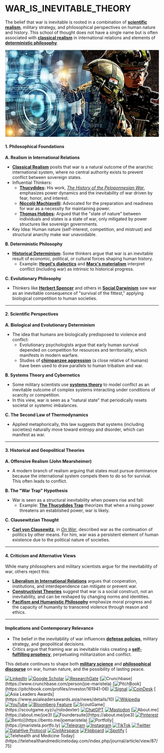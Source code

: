 # WAR\_IS\_INEVITABLE\_THEORY

The belief that war is inevitable is rooted in a combination of [**scientific realism**](SCIENTIFIC_REALISM.md), military strategy, and philosophical perspectives on human nature and history. This school of thought does not have a single name but is often associated with [**classical realism**](CLASSICAL_REALISM.md) in international relations and elements of [**deterministic philosophy**](../HISTORY/DETERMINISTIC_PHILOSOPHY.md).

![alt text](<image-2 (1) (2).png>)

#### **1. Philosophical Foundations**

**A. Realism in International Relations**

* [**Classical Realism**](CLASSICAL_REALISM.md) posits that war is a natural outcome of the anarchic international system, where no central authority exists to prevent conflict between sovereign states.
* Influential Thinkers:
  * [**Thucydides**](../HISTORY/THUCYDIDES.md)**:** His work, [_The History of the Peloponnesian War_](https://en.wikipedia.org/wiki/History_of_the_Peloponnesian_War), emphasizes power dynamics and the inevitability of war driven by fear, honor, and interest.
  * [**Niccolò Machiavelli**](NICCOLO_MACHIAVELLI.md)**:** Advocated for the preparation and readiness for war as a necessity for maintaining power.
  * [**Thomas Hobbes**](THOMAS_HOBBES.md)**:** Argued that the "state of nature" between individuals and states is a state of war, only mitigated by power structures like sovereign governments.
* Key Idea: Human nature (self-interest, competition, and mistrust) and structural anarchy make war unavoidable.

**B. Deterministic Philosophy**

* [**Historical Determinism**](../HISTORY/HISTORICAL_DETERMINISM.md)**:** Some thinkers argue that war is an inevitable result of economic, political, or cultural forces shaping human history.
  * Example: [**Hegel's dialectics**](HEGELS_DIALECTICS.md) and [**Marx's materialism**](MARX_MATERIALISM.md) interpret conflict (including war) as intrinsic to historical progress.

**C. Evolutionary Philosophy**

* Thinkers like [**Herbert Spencer**](HERBERT_SPENCER.md) and others in [**Social Darwinism**](SOCIAL_DARWINISM.md) saw war as an inevitable consequence of "survival of the fittest," applying biological competition to human societies.

***

#### **2. Scientific Perspectives**

**A. Biological and Evolutionary Determinism**

* The idea that humans are biologically predisposed to violence and conflict:
  * Evolutionary psychologists argue that early human survival depended on competition for resources and territoriality, which manifests in modern warfare.
  * Studies of [**chimpanzee aggression**](CHIMPANZEE_AGGRESSION.md) (a close relative of humans) have been used to draw parallels to human tribalism and war.

**B. Systems Theory and Cybernetics**

* Some military scientists use [**systems theory**](SYSTEMS_THEORY.md) to model conflict as an inevitable outcome of complex systems interacting under conditions of scarcity or competition.
* In this view, war is seen as a "natural state" that periodically resets societal or systemic imbalances.

**C. The Second Law of Thermodynamics**

* Applied metaphorically, this law suggests that systems (including societies) naturally move toward entropy and disorder, which can manifest as war.

***

#### **3. Historical and Geopolitical Theories**

**A. Offensive Realism (John Mearsheimer)**

* A modern branch of realism arguing that states must pursue dominance because the international system compels them to do so for survival. This often leads to conflict.

**B. The "War Trap" Hypothesis**

* War is seen as a structural inevitability when powers rise and fall:
  * Example: [**The Thucydides Trap**](../HISTORY/THUCYDIDES_TRAP.md) theorizes that when a rising power threatens an established power, war is likely.

**C. Clausewitzian Thought**

* [**Carl von Clausewitz**](../HISTORY/CARL_VON_CLAUSEWITZ.md), in [_On War_](https://en.wikipedia.org/wiki/On_War), described war as the continuation of politics by other means. For him, war was a persistent element of human existence due to the political nature of societies.

***

#### **4. Criticism and Alternative Views**

While many philosophers and military scientists argue for the inevitability of war, others reject this:

* [**Liberalism in International Relations**](LIBERALISM_IR.md) argues that cooperation, institutions, and interdependence can mitigate or prevent war.
* [**Constructivist Theories**](../../../literary_products/joes_notes/misc/2024.md) suggest that war is a social construct, not an inevitability, and can be reshaped by changing norms and identities.
* [**Pacifism and Humanistic Philosophy**](../../../literary_products/joes_notes/PACIFISM_HUMANISTIC.md) emphasize moral progress and the capacity of humanity to transcend violence through reason and ethics.

***

#### **Implications and Contemporary Relevance**

* The belief in the inevitability of war influences [**defense policies**](../../../literary_products/joes_notes/DEFENSE_POLICIES.md), military strategy, and geopolitical decisions.
* Critics argue that framing war as inevitable risks creating a [**self-fulfilling prophecy**](../../../literary_products/joes_notes/SELF_FULFILLING_PROPHECY.md), perpetuating militarization and conflict.

This debate continues to shape both [**military science**](MILITARY_SCIENCE.md) and [**philosophical discourse**](../../../literary_products/joes_notes/PHILOSOPHICAL_DISCOURSE.md) on war, human nature, and the possibility of lasting peace.

[![LinkedIn](https://img.shields.io/badge/LinkedIn-Profile-0077B5?style=flat-square\&logo=linkedin\&logoColor=white)](https://linkedin.com/in/rolodexter) [![Google Scholar](https://img.shields.io/badge/Google_Scholar-Profile-4285F4?style=flat-square\&logo=googlescholar\&logoColor=white)](https://scholar.google.com/citations?user=gHTHirEAAAAJ) [![ResearchGate](https://img.shields.io/badge/ResearchGate-Profile-00CCBB?style=flat-square\&logo=researchgate\&logoColor=white)](https://www.researchgate.net/profile/Joe-Maristela-2) [![Crunchbase](https://img.shields.io/badge/Crunchbase-Profile-0288D1?style=flat-square\&logo=data:image/svg+xml;base64,PHN...)](https://www.crunchbase.com/person/joe-maristela) [![PitchBook](https://img.shields.io/badge/PitchBook-Profile-003B6B?style=flat-square\&logo=data:image/svg+xml;base64,PHN...)](https://pitchbook.com/profiles/investor/161941-06) [![Signal](https://img.shields.io/badge/Signal-Profile-6E97F0?style=flat-square\&logo=signal\&logoColor=white)](https://signal.nfx.com/investors/joe-maristela) [![CoinDesk](https://img.shields.io/badge/CoinDesk-Contributor-F7931A?style=flat-square\&logo=news\&logoColor=white)](https://www.coindesk.com/author/joe-maristela) [![Asia Leaders Awards](https://img.shields.io/badge/Asia_Leaders_Awards-Feature-DA291C?style=flat-square\&logo=data:image/svg+xml;base64,PHN...)](https://www.asialeadersawards.asia/news/details/10) [![Wikipedia](https://img.shields.io/badge/Wikipedia-Profile-000000?style=flat-square\&logo=wikipedia\&logoColor=white)](https://en.wikipedia.org/wiki/File:Joe_Maristela_in_Paniqui_Tarlac_Tech_Seminar_2015.jpg) [![YouTube](https://img.shields.io/badge/YouTube-Channel-FF0000?style=flat-square\&logo=youtube\&logoColor=white)](https://www.youtube.com/@rolodexter) [![Bloomberg Feature](https://img.shields.io/badge/Bloomberg-Feature-5E5E5E?style=flat-square\&logo=youtube\&logoColor=white)](https://www.youtube.com/watch?v=Ep8Mo0kRjaY) [![ScoutGame](https://img.shields.io/badge/ScoutGame-Profile-8A2BE2?style=flat-square\&logo=data:image/svg+xml;base64,PHN...)](https://scoutgame.xyz/u/rolodexter) [![ChatGPT](https://img.shields.io/badge/ChatGPT-Resume_and_Biodata-00A67E?style=flat-square\&logo=chatgpt\&logoColor=white)](https://chatgpt.com/g/g-675caa5a54e88191bd807764592df744-joe-s-resume-and-application-data) [![Mastodon](https://img.shields.io/badge/Mastodon-Profile-6364FF?style=flat-square\&logo=mastodon\&logoColor=white)](https://mastodon.social/@JoeMaristela) [![About.me](https://img.shields.io/badge/About.me-Profile-000000?style=flat-square\&logo=data:image/svg+xml;base64,PHN...)](https://about.me/joe3) [![Foundersuite](https://img.shields.io/badge/Foundersuite-Profile-0056D2?style=flat-square\&logo=data:image/svg+xml;base64,PHN...)](https://about.me/joe3) [![Pinterest](https://img.shields.io/badge/Pinterest-@rolodexter-BD081C?style=flat-square\&logo=pinterest\&logoColor=white)](https://nl.pinterest.com/rolodexter/) [![Bento](https://img.shields.io/badge/Bento-Profile-F7931A?style=flat-square\&logo=data:image/svg+xml;base64,PHN...)](https://bento.me/joemaristela) [![Portfolly](https://img.shields.io/badge/Portfolly-Profile-F7931A?style=flat-square\&logo=data:image/svg+xml;base64,PHN...)](https://jmaristela.portfo.ly) [![Telegram](https://img.shields.io/badge/Telegram-Contact-2CA5E0?style=flat-square\&logo=telegram\&logoColor=white)](https://t.me/joemaristela) [![Instagram](https://img.shields.io/badge/Instagram-@joemaristela3-E4405F?style=flat-square\&logo=instagram\&logoColor=white)](https://www.instagram.com/joemaristela3/) [![TikTok](https://img.shields.io/badge/TikTok-@rolodexter-000000?style=flat-square\&logo=tiktok\&logoColor=white)](https://www.tiktok.com/@rolodexter) [![Twitter](https://img.shields.io/badge/Twitter-Profile-1DA1F2?style=flat-square\&logo=twitter\&logoColor=white)](https://twitter.com/joemaristela) [![DataHive Protocol](https://img.shields.io/badge/DataHive-Protocol-005F73?style=flat-square\&logo=github\&logoColor=white)](https://github.com/rolodexter/DataHive-Protocol) [![CivilAirspace](https://img.shields.io/badge/CivilAirspace-Project-023047?style=flat-square\&logo=github\&logoColor=white)](https://github.com/rolodexter/CivilAirspace) [![Flipboard](https://img.shields.io/badge/Flipboard-Magazine-E83151?style=flat-square\&logo=flipboard\&logoColor=white)](https://flipboard.com/@rolodexter/rolodexter-jergu04fz) [![Spotify](https://img.shields.io/badge/Spotify-Listen-1DB954?style=flat-square\&logo=spotify\&logoColor=white)](https://open.spotify.com/show/11s0wEdbc8k3caT6xur57a) [![Telehealth and Medicine Today](https://img.shields.io/badge/Telehealth-Article-0077B5?style=flat-square\&logo=data:image/svg+xml;base64,PHN...)](https://telehealthandmedicinetoday.com/index.php/journal/article/view/87/75)
